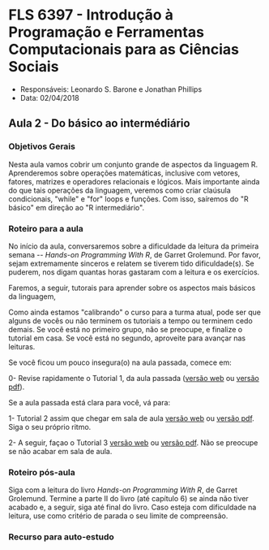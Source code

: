 #  FLS 6397 - Introdução à Programação e Ferramentas Computacionais para as Ciências Sociais

- Responsáveis: Leonardo S. Barone e Jonathan Phillips
- Data: 02/04/2018

## Aula 2 - Do básico ao intermédiário

### Objetivos Gerais

Nesta aula vamos cobrir um conjunto grande de aspectos da linguagem R. Aprenderemos sobre operações matemáticas, inclusive com vetores,  fatores, matrizes e operadores relacionais e lógicos. Mais importante ainda do que tais operações da linguagem, veremos como criar claúsula condicionais, "while" e "for" loops e funções. Com isso, saíremos do "R básico" em direção ao "R intermediário".

### Roteiro para a aula

No início da aula, conversaremos sobre a dificuldade da leitura da primeira semana --  _Hands-on Programming With R_, de Garret Grolemund. Por favor, sejam extremamente sinceros e relatem se tiverem tido dificuldade(s). Se puderem, nos digam quantas horas gastaram com a leitura e os exercícios.

Faremos, a seguir, tutorais para aprender sobre os aspectos mais básicos da linguagem,

Como ainda estamos "calibrando" o curso para a turma atual, pode ser que alguns de vocês ou não terminem os tutoriais a tempo ou terminem cedo demais. Se você está no primeiro grupo, não se preocupe, e finalize o tutorial em casa. Se você está no segundo, aproveite para avançar nas leituras.

Se você ficou um pouco insegura(o) na aula passada, comece em:

0- Revise rapidamente o Tutorial 1, da aula passada ([versão web](https://github.com/leobarone/FLS6397/blob/master/tutorials/tutorial1.Rmd) ou [versão pdf](https://github.com/leobarone/FLS6397/blob/master/tutorials/tutorial1.pdf)).

Se a aula passada está clara para você, vá para:

1- Tutorial 2 assim que chegar em sala de aula [versão web](https://github.com/leobarone/FLS6397/blob/master/tutorials/tutorial2.Rmd) ou [versão pdf](https://github.com/leobarone/FLS6397/blob/master/tutorials/tutorial2.pdf). Siga o seu próprio ritmo.

2- A seguir, façao o Tutorial 3 [versão web](https://github.com/leobarone/FLS6397/blob/master/tutorials/tutorial3.Rmd) ou [versão pdf](https://github.com/leobarone/FLS6397/blob/master/tutorials/tutorial3.pdf). Não se preocupe se não acabar em sala de aula.

### Roteiro pós-aula

Siga com a leitura do livro _Hands-on Programming With R_, de Garret Grolemund. Termine a parte II do livro (até capítulo 6) se ainda não tiver acabado e, a seguir, siga até final do livro. Caso esteja com dificuldade na leitura, use como critério de parada o seu limite de compreensão.

### Recurso para auto-estudo

